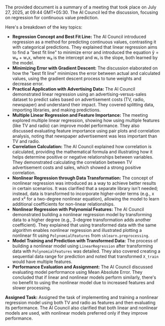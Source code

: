 The provided document is a summary of a meeting that took place on July 27, 2025, at 09:44 GMT+05:30. The AI Council led the discussion, focusing on regression for continuous value prediction.

Here's a breakdown of the key topics:

  * **Regression Concept and Best Fit Line:** The AI Council introduced regression as a method for predicting continuous values, contrasting it with categorical predictions. They explained that linear regression aims to find a "best fit line" to minimize error and introduced the equation ŷ = w₀ + w₁x, where w₀ is the intercept and w₁ is the slope, both learned by the model.
  * **Minimizing Error with Gradient Descent:** The discussion elaborated on how the "best fit line" minimizes the error between actual and calculated values, using the gradient descent process to tune weights and decrease error.
  * **Practical Application with Advertising Data:** The AI Council demonstrated linear regression using an advertising-versus-sales dataset to predict sales based on advertisement costs (TV, radio, newspaper) and understand their impact. They covered splitting data, importing libraries, and making predictions.
  * **Multiple Linear Regression and Feature Importance:** The meeting explored multiple linear regression, showing how using multiple features (like TV and radio) can improve model performance. They also discussed evaluating feature importance using pair plots and correlation analysis, noting that newspaper advertisement was less important than TV and radio.
  * **Correlation Calculation:** The AI Council explained how correlation is calculated, providing the mathematical formula and illustrating how it helps determine positive or negative relationships between variables. They demonstrated calculating the correlation between TV advertisement costs and sales, which showed a strong positive correlation.
  * **Nonlinear Regression through Data Transformation:** The concept of nonlinear regression was introduced as a way to achieve better results in certain scenarios. It was clarified that a separate library isn't needed; instead, data is transformed to incorporate higher-order terms (e.g., x and x² for a two-degree nonlinear equation), allowing the model to learn additional coefficients for non-linear relationships.
  * **Nonlinear Regression with Polynomial Features:** The AI Council demonstrated building a nonlinear regression model by transforming data to a higher degree (e.g., 3-degree transformation adds another coefficient). They explained that using transformed data with the same algorithm enables nonlinear regression and illustrated plotting a nonlinear fit using `PolynomialFeatures` from `sklearn.preprocessing`.
  * **Model Training and Prediction with Transformed Data:** The process of building a nonlinear model using `LinearRegression` after transforming data with `PolynomialFeatures` was detailed. They also covered creating a sequential data range for prediction and noted that transformed `X_train` would have multiple features.
  * **Performance Evaluation and Assignment:** The AI Council discussed evaluating model performance using Mean Absolute Error. They concluded that if linear and nonlinear models perform similarly, there's no benefit to using the nonlinear model due to increased features and slower processing.

**Assigned Task:** Assigned the task of implementing and training a nonlinear regression model using both TV and radio as features and then evaluating its performance. The AI Council also clarified that both linear and nonlinear models are used, with nonlinear models preferred only if they improve performance.
